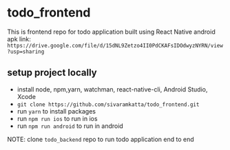 # todo_frontend
This is frontend repo for todo application built using React Native
android apk link: 
```https://drive.google.com/file/d/15dNL9Zetzo4II0PdCKAFsIDOdwyzNYRN/view?usp=sharing```
## setup project locally
- install node, npm,yarn, watchman, react-native-cli, Android Studio, Xcode
- ```git clone https://github.com/sivaramkatta/todo_frontend.git```
- run ```yarn``` to install packages
- run ```npm run ios``` to run in ios
- run ```npm run android``` to run in android

NOTE: clone ```todo_backend``` repo to run todo application end to end
